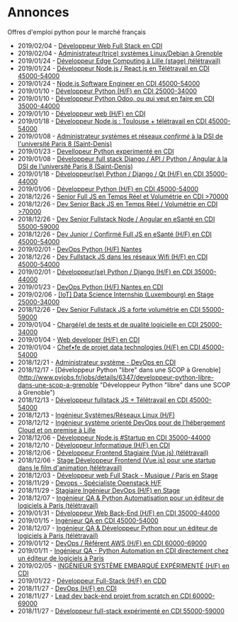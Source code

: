# Annonces

Offres d'emploi python pour le marché français

* 2019/02/04 - [Développeur Web Full Stack en CDI](http://www.pyjobs.fr/jobs/details/6379/developpeur-web-full-stack-en-cdi "Développeur Web Full Stack en CDI")
* 2019/02/04 - [Administrateur(trice) systèmes Linux/Debian à Grenoble](http://www.pyjobs.fr/jobs/details/6378/administrateur-trice-systemes-linux-debian-a-grenoble "Administrateur(trice) systèmes Linux/Debian à Grenoble")
* 2019/01/24 - [Développeur Edge Computing à Lille (stage) (télétravail)](http://www.pyjobs.fr/jobs/details/6374/developpeur-edge-computing-a-lille-stage-teletravail "Développeur Edge Computing à Lille (stage) (télétravail)")
* 2019/01/24 - [Développeur Node.js / React.js en Télétravail en CDI 45000-54000](http://www.pyjobs.fr/jobs/details/6372/developpeur-node-js-react-js-en-teletravail-en-cdi-45000-54000 "Développeur Node.js / React.js en Télétravail en CDI 45000-54000")
* 2019/01/24 - [Node.js Software Engineer en CDI 45000-54000](http://www.pyjobs.fr/jobs/details/6373/node-js-software-engineer-en-cdi-45000-54000 "Node.js Software Engineer en CDI 45000-54000")
* 2019/01/10 - [Développeur Python (H/F) en CDI 25000-34000](http://www.pyjobs.fr/jobs/details/6363/developpeur-python-h-f-en-cdi-25000-34000 "Développeur Python (H/F) en CDI 25000-34000")
* 2019/01/10 - [Développeur Python Odoo, ou qui veut en faire en CDI 35000-44000](http://www.pyjobs.fr/jobs/details/6361/developpeur-python-odoo-ou-qui-veut-en-faire-en-cdi-35000-44000 "Développeur Python Odoo, ou qui veut en faire en CDI 35000-44000")
* 2019/01/10 - [Développeur web (H/F) en CDI](http://www.pyjobs.fr/jobs/details/6362/developpeur-web-h-f-en-cdi "Développeur web (H/F) en CDI")
* 2019/01/18 - [Développeur Node.js : Toulouse + télétravail en CDI 45000-54000](http://www.pyjobs.fr/jobs/details/6367/developpeur-node-js-toulouse-teletravail-en-cdi-45000-54000 "Développeur Node.js : Toulouse + télétravail en CDI 45000-54000")
* 2019/01/08 - [Administrateur systèmes et réseaux _confirmé_ à la DSI de l'université Paris 8 (Saint-Denis)](http://www.pyjobs.fr/jobs/details/6360/administrateur-systemes-et-reseaux-confirme-a-la-dsi-de-luniversite-paris-8-saint-denis "Administrateur systèmes et réseaux _confirmé_ à la DSI de l'université Paris 8 (Saint-Denis)")
* 2019/01/23 - [Devellopeur Python experimenté en CDI](http://www.pyjobs.fr/jobs/details/6371/devellopeur-python-experimente-en-cdi "Devellopeur Python experimenté en CDI")
* 2019/01/08 - [Développeur full stack Django / API / Python / Angular à la DSI de l'université Paris 8 (Saint-Denis)](http://www.pyjobs.fr/jobs/details/6359/developpeur-full-stack-django-api-python-angular-a-la-dsi-de-luniversite-paris-8-saint-denis "Développeur full stack Django / API / Python / Angular à la DSI de l'université Paris 8 (Saint-Denis)")
* 2019/01/18 - [Développeur(se) Python / Django / Qt (H/F) en CDI 35000-44000](http://www.pyjobs.fr/jobs/details/6368/developpeur-se-python-django-qt-h-f-en-cdi-35000-44000 "Développeur(se) Python / Django / Qt (H/F) en CDI 35000-44000")
* 2019/01/06 - [Développeur Python (H/F) en CDI 45000-54000](http://www.pyjobs.fr/jobs/details/6358/developpeur-python-h-f-en-cdi-45000-54000 "Développeur Python (H/F) en CDI 45000-54000")
* 2018/12/26 - [Senior Full JS en Temps Réel et Volumétrie en CDI >70000](http://www.pyjobs.fr/jobs/details/6349/senior-full-js-en-temps-reel-et-volumetrie-en-cdi-70000 "Senior Full JS en Temps Réel et Volumétrie en CDI >70000")
* 2018/12/26 - [Dev Senior Back JS en Temps Réel / Volumétrie en CDI >70000](http://www.pyjobs.fr/jobs/details/6354/dev-senior-back-js-en-temps-reel-volumetrie-en-cdi-70000 "Dev Senior Back JS en Temps Réel / Volumétrie en CDI >70000")
* 2018/12/26 - [Dev Senior Fullstack Node / Angular en eSanté en CDI 55000-59000](http://www.pyjobs.fr/jobs/details/6353/dev-senior-fullstack-node-angular-en-esante-en-cdi-55000-59000 "Dev Senior Fullstack Node / Angular en eSanté en CDI 55000-59000")
* 2018/12/26 - [Dev Junior / Confirmé Full JS en eSanté (H/F) en CDI 45000-54000](http://www.pyjobs.fr/jobs/details/6352/dev-junior-confirme-full-js-en-esante-h-f-en-cdi-45000-54000 "Dev Junior / Confirmé Full JS en eSanté (H/F) en CDI 45000-54000")
* 2019/02/01 - [DevOps Python (H/F) Nantes](http://www.pyjobs.fr/jobs/details/6376/devops-python-h-f-nantes "DevOps Python (H/F) Nantes")
* 2018/12/26 - [Dev Fullstack JS dans les réseaux Wifi (H/F) en CDI 45000-54000](http://www.pyjobs.fr/jobs/details/6351/dev-fullstack-js-dans-les-reseaux-wifi-h-f-en-cdi-45000-54000 "Dev Fullstack JS dans les réseaux Wifi (H/F) en CDI 45000-54000")
* 2019/02/01 - [Développeur(se) Python / Django (H/F) en CDI 35000-44000](http://www.pyjobs.fr/jobs/details/6377/developpeur-se-python-django-h-f-en-cdi-35000-44000 "Développeur(se) Python / Django (H/F) en CDI 35000-44000")
* 2019/01/23 - [DevOps Python (H/F) Nantes en CDI](http://www.pyjobs.fr/jobs/details/6370/devops-python-h-f-nantes-en-cdi "DevOps Python (H/F) Nantes en CDI")
* 2019/02/06 - [[IoT] Data Science Internship (Luxembourg) en Stage 25000-34000](http://www.pyjobs.fr/jobs/details/6381/iot-data-science-internship-luxembourg-en-stage-25000-34000 "[IoT] Data Science Internship (Luxembourg) en Stage 25000-34000")
* 2018/12/26 - [Dev Senior Fullstack JS a forte volumétrie en CDI 55000-59000](http://www.pyjobs.fr/jobs/details/6350/dev-senior-fullstack-js-a-forte-volumetrie-en-cdi-55000-59000 "Dev Senior Fullstack JS a forte volumétrie en CDI 55000-59000")
* 2019/01/04 - [Chargé(e) de tests et de qualité logicielle en CDI 25000-34000](http://www.pyjobs.fr/jobs/details/6355/charge-e-de-tests-et-de-qualite-logicielle-en-cdi-25000-34000 "Chargé(e) de tests et de qualité logicielle en CDI 25000-34000")
* 2019/01/04 - [Web developer (H/F) en CDI](http://www.pyjobs.fr/jobs/details/6357/web-developer-h-f-en-cdi "Web developer (H/F) en CDI")
* 2019/01/04 - [Chef•fe de projet data technologies (H/F) en CDI 45000-54000](http://www.pyjobs.fr/jobs/details/6356/chef-fe-de-projet-data-technologies-h-f-en-cdi-45000-54000 "Chef•fe de projet data technologies (H/F) en CDI 45000-54000")
* 2018/12/21 - [Administrateur système - DevOps en CDI](http://www.pyjobs.fr/jobs/details/6348/administrateur-systeme-devops-en-cdi "Administrateur système - DevOps en CDI")
* 2018/12/17 - [Développeur Python "libre" dans une SCOP à Grenoble](http://www.pyjobs.fr/jobs/details/6347/developpeur-python-libre-dans-une-scop-a-grenoble "Développeur Python "libre" dans une SCOP à Grenoble")
* 2018/12/13 - [Développeur fullstack JS + Télétravail en CDI 45000-54000](http://www.pyjobs.fr/jobs/details/6346/developpeur-fullstack-js-teletravail-en-cdi-45000-54000 "Développeur fullstack JS + Télétravail en CDI 45000-54000")
* 2018/12/13 - [Ingénieur Systèmes/Réseaux Linux (H/F)](http://www.pyjobs.fr/jobs/details/6345/ingenieur-systemes-reseaux-linux-h-f "Ingénieur Systèmes/Réseaux Linux (H/F)")
* 2018/12/12 - [Ingénieur système orienté DevOps pour de l'hébergement Cloud et on premise à Lille](http://www.pyjobs.fr/jobs/details/6344/ingenieur-systeme-oriente-devops-pour-de-lhebergement-cloud-et-on-premise-a-lille "Ingénieur système orienté DevOps pour de l'hébergement Cloud et on premise à Lille")
* 2018/12/06 - [Développeur Node.js #Startup en CDI 35000-44000](http://www.pyjobs.fr/jobs/details/6340/developpeur-node-js-startup-en-cdi-35000-44000 "Développeur Node.js #Startup en CDI 35000-44000")
* 2018/12/10 - [Développeur Informatique (H/F) en CDI](http://www.pyjobs.fr/jobs/details/6343/developpeur-informatique-h-f-en-cdi "Développeur Informatique (H/F) en CDI")
* 2018/12/06 - [Développeur Frontend Stagiaire (Vue.js) (télétravail)](http://www.pyjobs.fr/jobs/details/6339/developpeur-frontend-stagiaire-vue-js-teletravail "Développeur Frontend Stagiaire (Vue.js) (télétravail)")
* 2018/12/06 - [Stage Développeur Frontend (Vue.js) pour une startup dans le film d'animation (télétravail)](http://www.pyjobs.fr/jobs/details/6338/stage-developpeur-frontend-vue-js-pour-une-startup-dans-le-film-danimation-teletravail "Stage Développeur Frontend (Vue.js) pour une startup dans le film d'animation (télétravail)")
* 2018/12/03 - [Développeur web Full Stack - Musique / Paris en Stage](http://www.pyjobs.fr/jobs/details/6337/developpeur-web-full-stack-musique-paris-en-stage "Développeur web Full Stack - Musique / Paris en Stage")
* 2018/11/29 - [Devops - Spécialiste Openstack H/F](http://www.pyjobs.fr/jobs/details/6335/devops-specialiste-openstack-h-f "Devops - Spécialiste Openstack H/F")
* 2018/11/29 - [Stagiaire Ingénieur DevOps (H/F) en Stage](http://www.pyjobs.fr/jobs/details/6336/stagiaire-ingenieur-devops-h-f-en-stage "Stagiaire Ingénieur DevOps (H/F) en Stage")
* 2018/12/07 - [Ingénieur QA & Python Automatisation pour un éditeur de logiciels à Paris (télétravail)](http://www.pyjobs.fr/jobs/details/6342/ingenieur-qa-python-automatisation-pour-un-editeur-de-logiciels-a-paris-teletravail "Ingénieur QA & Python Automatisation pour un éditeur de logiciels à Paris (télétravail)")
* 2019/01/31 - [Développeur Web Back-End (H/F) en CDI 35000-44000](http://www.pyjobs.fr/jobs/details/6375/developpeur-web-back-end-h-f-en-cdi-35000-44000 "Développeur Web Back-End (H/F) en CDI 35000-44000")
* 2019/01/15 - [Ingénieur QA en CDI 45000-54000](http://www.pyjobs.fr/jobs/details/6366/ingenieur-qa-en-cdi-45000-54000 "Ingénieur QA en CDI 45000-54000")
* 2018/12/07 - [Ingénieur QA & Développeur Python pour un éditeur de logiciels à Paris (télétravail)](http://www.pyjobs.fr/jobs/details/6341/ingenieur-qa-developpeur-python-pour-un-editeur-de-logiciels-a-paris-teletravail "Ingénieur QA & Développeur Python pour un éditeur de logiciels à Paris (télétravail)")
* 2019/01/12 - [DevOps / Référent AWS (H/F) en CDI 60000-69000](http://www.pyjobs.fr/jobs/details/6365/devops-referent-aws-h-f-en-cdi-60000-69000 "DevOps / Référent AWS (H/F) en CDI 60000-69000")
* 2019/01/11 - [Ingénieur QA - Python Automation en CDI directement chez un éditeur de logiciels à Paris](http://www.pyjobs.fr/jobs/details/6364/ingenieur-qa-python-automation-en-cdi-directement-chez-un-editeur-de-logiciels-a-paris "Ingénieur QA - Python Automation en CDI directement chez un éditeur de logiciels à Paris")
* 2019/02/05 - [INGÉNIEUR SYSTÈME EMBARQUÉ EXPÉRIMENTÉ (H/F) en CDI](http://www.pyjobs.fr/jobs/details/6380/ingenieur-systeme-embarque-experimente-h-f-en-cdi "INGÉNIEUR SYSTÈME EMBARQUÉ EXPÉRIMENTÉ (H/F) en CDI")
* 2019/01/22 - [Développeur Full-Stack (H/F) en CDD](http://www.pyjobs.fr/jobs/details/6369/developpeur-full-stack-h-f-en-cdd "Développeur Full-Stack (H/F) en CDD")
* 2018/11/27 - [DevOps (H/F) en CDI](http://www.pyjobs.fr/jobs/details/6330/devops-h-f-en-cdi "DevOps (H/F) en CDI")
* 2018/11/27 - [Lead dev back-end projet from scratch en CDI 60000-69000](http://www.pyjobs.fr/jobs/details/6334/lead-dev-back-end-projet-from-scratch-en-cdi-60000-69000 "Lead dev back-end projet from scratch en CDI 60000-69000")
* 2018/11/27 - [Développeur full-stack expérimenté en CDI 55000-59000](http://www.pyjobs.fr/jobs/details/6333/developpeur-full-stack-experimente-en-cdi-55000-59000 "Développeur full-stack expérimenté en CDI 55000-59000")

